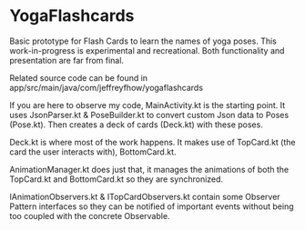 # YogaFlashcards
Basic prototype for Flash Cards to learn the names of yoga poses. This work-in-progress is experimental and recreational. Both functionality and presentation are far from final.

Related source code can be found in app/src/main/java/com/jeffreyfhow/yogaflashcards

If you are here to observe my code, MainActivity.kt is the starting point. It uses JsonParser.kt & PoseBuilder.kt to convert custom Json data to Poses (Pose.kt). Then creates a deck of cards (Deck.kt) with these poses.

Deck.kt is where most of the work happens. It makes use of TopCard.kt (the card the user interacts with), BottomCard.kt.

AnimationManager.kt does just that, it manages the animations of both the TopCard.kt and BottomCard.kt so they are synchronized.

IAnimationObservers.kt & ITopCardObservers.kt contain some Observer Pattern interfaces so they can be notified of important events without being too coupled with the concrete Observable.
